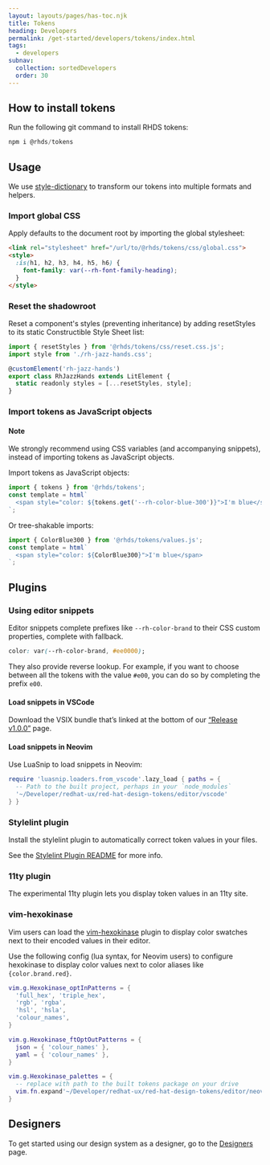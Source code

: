 ```yaml
---
layout: layouts/pages/has-toc.njk
title: Tokens
heading: Developers
permalink: /get-started/developers/tokens/index.html
tags:
  - developers
subnav:
  collection: sortedDevelopers
  order: 30
---
```


<script type="module" data-helmet>
  import '@uxdot/elements/uxdot-example.js';
  import '@rhds/elements/rh-code-block/rh-code-block.js';
</script>

## How to install tokens

Run the following git command to install RHDS tokens:

```js rhcodeblock
npm i @rhds/tokens
```

## Usage

We use [style-dictionary][styledictionary] to transform our tokens into multiple 
formats and helpers.


### Import global CSS

Apply defaults to the document root by importing the global stylesheet:

```html rhcodeblock
<link rel="stylesheet" href="/url/to/@rhds/tokens/css/global.css">
<style>
  :is(h1, h2, h3, h4, h5, h6) {
    font-family: var(--rh-font-family-heading);
  }
</style>
```

### Reset the shadowroot

Reset a component's styles (preventing inheritance) by adding resetStyles to its 
static Constructible Style Sheet list:

```js rhcodeblock
import { resetStyles } from '@rhds/tokens/css/reset.css.js';
import style from './rh-jazz-hands.css';

@customElement('rh-jazz-hands')
export class RhJazzHands extends LitElement {
  static readonly styles = [...resetStyles, style];
}
```

### Import tokens as JavaScript objects

<rh-alert state="info">
  <h4 slot="header">Note</h4>
  <p>We strongly recommend using CSS variables (and accompanying snippets), instead of importing tokens as JavaScript objects.</p>
</rh-alert>

Import tokens as JavaScript objects:

```js rhcodeblock
import { tokens } from '@rhds/tokens';
const template = html`
  <span style="color: ${tokens.get('--rh-color-blue-300')}">I'm blue</span>
`;
```

Or tree-shakable imports:

```js rhcodeblock
import { ColorBlue300 } from '@rhds/tokens/values.js';
const template = html`
  <span style="color: ${ColorBlue300}">I'm blue</span>
`;
```

## Plugins

### Using editor snippets

Editor snippets complete prefixes like `--rh-color-brand` to their CSS custom 
properties, complete with fallback.

```css rhcodeblock
color: var(--rh-color-brand, #ee0000);
```

They also provide reverse lookup. For example,  if you want to choose between 
all the tokens with the  value `#e00`, you can do so by completing the prefix 
`e00`.

#### Load snippets in VSCode 

Download the VSIX bundle that’s linked at the bottom of our [“Release 
v1.0.0”][releasev100] page.


#### Load snippets in Neovim

Use LuaSnip to load snippets in Neovim:

```lua rhcodeblock
require 'luasnip.loaders.from_vscode'.lazy_load { paths = {
  -- Path to the built project, perhaps in your `node_modules`
  '~/Developer/redhat-ux/red-hat-design-tokens/editor/vscode'
} }
```

### Stylelint plugin

Install the stylelint plugin to automatically correct token values in your 
files.

See the [Stylelint Plugin README][stylelintpluginreadme] for more info.


### 11ty plugin

The experimental 11ty plugin lets you display token values in an 11ty site.


### vim-hexokinase

Vim users can load the [vim-hexokinase][vimhexokinase] plugin to display color 
swatches next to their encoded values in their editor.

Use the following config (lua syntax, for Neovim users) to configure hexokinase 
to display color values next to color aliases like `{color.brand.red}`.

```lua rhcodeblock
vim.g.Hexokinase_optInPatterns = {
  'full_hex', 'triple_hex',
  'rgb', 'rgba',
  'hsl', 'hsla',
  'colour_names',
}

vim.g.Hexokinase_ftOptOutPatterns = {
  json = { 'colour_names' },
  yaml = { 'colour_names' },
}

vim.g.Hexokinase_palettes = {
  -- replace with path to the built tokens package on your drive
  vim.fn.expand'~/Developer/redhat-ux/red-hat-design-tokens/editor/neovim/hexokinase.json'
}
```

<uxdot-feedback>
  <h2>Designers</h2>
  <p>To get started using our design system as a designer, go to the <a href="get-started/designers">Designers</a> page.</p>
</uxdot-feedback>

[styledictionary]: https://amzn.github.io/style-dictionary/
[vimhexokinase]: https://github.com/RRethy/vim-hexokinase
[stylelintpluginreadme]: https://github.com/RedHat-UX/red-hat-design-tokens/blob/main/plugins/stylelint/README.md
[releasev100]: https://github.com/RedHat-UX/red-hat-design-tokens/releases/tag/v1.0.0
